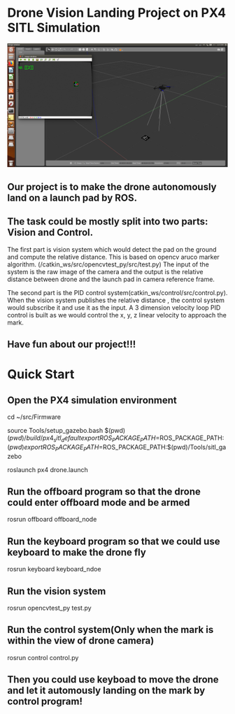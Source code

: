 # Drone Vision Landing Project on PX4 SITL Simulation
![image](https://github.com/Oliver-ss/DroneLanding/blob/master/Pictures/simulation.png)

## Our project is to make the drone autonomously land on a launch pad by ROS.

## The task could be mostly split into two parts: Vision and Control. 

The first part is vision system which would detect the pad on the ground and compute the relative distance. This is based on opencv aruco marker algorithm. (/catkin_ws/src/opencvtest_py/src/test.py) The input of the system is the raw image of the camera and the output is the relative distance between drone and the launch pad in camera reference frame.

The second part is the PID control system(catkin_ws/control/src/control.py). When the vision system publishes the relative distance , the control system would subscribe it and use it as the input. A 3 dimension velocity loop PID control is built as we would control the x, y, z linear velocity to approach the mark.

## Have fun about our project!!!


# Quick Start
## Open the PX4 simulation environment
cd ~/src/Firmware

source Tools/setup_gazebo.bash $(pwd) $(pwd)/build/px4_sitl_default
export ROS_PACKAGE_PATH=$ROS_PACKAGE_PATH:$(pwd)
export ROS_PACKAGE_PATH=$ROS_PACKAGE_PATH:$(pwd)/Tools/sitl_gazebo

roslaunch px4 drone.launch

## Run the offboard program so that the drone could enter offboard mode and be armed
rosrun offboard offboard_node

## Run the keyboard program so that we could use keyboard to make the drone fly
rosrun keyboard keyboard_ndoe

## Run the vision system
rosrun opencvtest_py test.py

## Run the control system(Only when the mark is within the view of drone camera)
rosrun control control.py

## Then you could use keyboad to move the drone and let it automously landing on the mark by control program!
